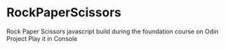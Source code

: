 # RockPaperScissors

Rock Paper Scissors javascript build during the foundation course on Odin Project
Play it in Console